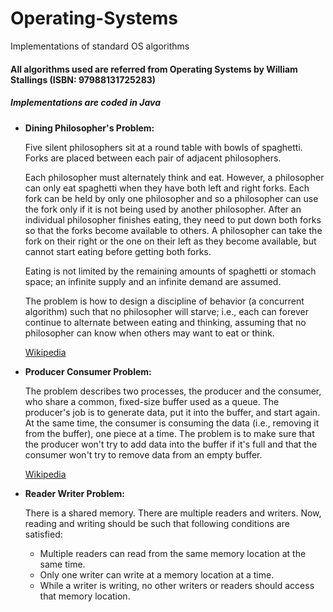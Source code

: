 # Operating-Systems
Implementations of standard OS algorithms

#### All algorithms used are referred from Operating Systems by William Stallings (ISBN: 97988131725283)
##### Implementations are coded in Java

- __Dining Philosopher's Problem:__

    Five silent philosophers sit at a round table with bowls of spaghetti. Forks are placed between each pair of adjacent philosophers.
    
    Each philosopher must alternately think and eat. However, a philosopher can only eat spaghetti when they have both left and right forks. Each fork can be held by only one philosopher and so a philosopher can use the fork only if it is not being used by another philosopher. After an individual philosopher finishes eating, they need to put down both forks so that the forks become available to others. A philosopher can take the fork on their right or the one on their left as they become available, but cannot start eating before getting both forks.
    
    Eating is not limited by the remaining amounts of spaghetti or stomach space; an infinite supply and an infinite demand are assumed.
    
    The problem is how to design a discipline of behavior (a concurrent algorithm) such that no philosopher will starve; i.e., each can forever continue to alternate between eating and thinking, assuming that no philosopher can know when others may want to eat or think.

    [Wikipedia](https://en.wikipedia.org/wiki/Dining_philosophers_problem)

- __Producer Consumer Problem:__

    The problem describes two processes, the producer and the consumer, who share a common, fixed-size buffer used as a queue. The producer's job is to generate data, put it into the buffer, and start again. At the same time, the consumer is consuming the data (i.e., removing it from the buffer), one piece at a time. The problem is to make sure that the producer won't try to add data into the buffer if it's full and that the consumer won't try to remove data from an empty buffer.
    
    [Wikipedia](https://en.wikipedia.org/wiki/Producer%E2%80%93consumer_problem)

- __Reader Writer Problem:__
    
    There is a shared memory. There are multiple readers and writers. Now, reading and writing should be such that following conditions are satisfied:
    
    - Multiple readers can read from the same memory location at the same time.
    - Only one writer can write at a memory location at a time.
    - While a writer is writing, no other writers or readers should access that memory location.
